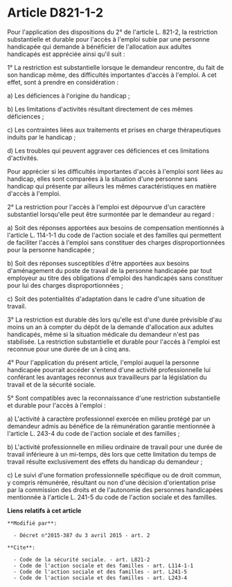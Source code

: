 # Article D821-1-2

Pour l'application des dispositions du 2° de l'article L. 821-2, la restriction substantielle et durable pour l'accès à
l'emploi subie par une personne handicapée qui demande à bénéficier de l'allocation aux adultes handicapés est appréciée
ainsi qu'il suit : 

1° La restriction est substantielle lorsque le demandeur rencontre, du fait de son handicap même, des difficultés importantes
d'accès à l'emploi. A cet effet, sont à prendre en considération : 

a) Les déficiences à l'origine du handicap ; 

b) Les limitations d'activités résultant directement de ces mêmes déficiences ; 

c) Les contraintes liées aux traitements et prises en charge thérapeutiques induits par le handicap ; 

d) Les troubles qui peuvent aggraver ces déficiences et ces limitations d'activités. 

Pour apprécier si les difficultés importantes d'accès à l'emploi sont liées au handicap, elles sont comparées à la situation
d'une personne sans handicap qui présente par ailleurs les mêmes caractéristiques en matière d'accès à l'emploi. 

2° La restriction pour l'accès à l'emploi est dépourvue d'un caractère substantiel lorsqu'elle peut être surmontée par le
demandeur au regard : 

a) Soit des réponses apportées aux besoins de compensation mentionnés à l'article L. 114-1-1 du code de l'action sociale et
des familles qui permettent de faciliter l'accès à l'emploi sans constituer des charges disproportionnées pour la personne
handicapée ; 

b) Soit des réponses susceptibles d'être apportées aux besoins d'aménagement du poste de travail de la personne handicapée
par tout employeur au titre des obligations d'emploi des handicapés sans constituer pour lui des charges disproportionnées ; 

c) Soit des potentialités d'adaptation dans le cadre d'une situation de travail. 

3° La restriction est durable dès lors qu'elle est d'une durée prévisible d'au moins un an à compter du dépôt de la demande
d'allocation aux adultes handicapés, même si la situation médicale du demandeur n'est pas stabilisée. La restriction
substantielle et durable pour l'accès à l'emploi est reconnue pour une durée de un à cinq ans. 

4° Pour l'application du présent article, l'emploi auquel la personne handicapée pourrait accéder s'entend d'une activité
professionnelle lui conférant les avantages reconnus aux travailleurs par la législation du travail et de la sécurité
sociale. 

5° Sont compatibles avec la reconnaissance d'une restriction substantielle et durable pour l'accès à l'emploi : 

a) L'activité à caractère professionnel exercée en milieu protégé par un demandeur admis au bénéfice de la rémunération
garantie mentionnée à l'article L. 243-4 du code de l'action sociale et des familles ; 

b) L'activité professionnelle en milieu ordinaire de travail pour une durée de travail inférieure à un mi-temps, dès lors que
cette limitation du temps de travail résulte exclusivement des effets du handicap du demandeur ; 

c) Le suivi d'une formation professionnelle spécifique ou de droit commun, y compris rémunérée, résultant ou non d'une
décision d'orientation prise par la commission des droits et de l'autonomie des personnes handicapées mentionnée à l'article
L. 241-5 du code de l'action sociale et des familles.

**Liens relatifs à cet article**

	**Modifié par**:

	  - Décret n°2015-387 du 3 avril 2015 - art. 2

	**Cite**:

	  - Code de la sécurité sociale. - art. L821-2
	  - Code de l'action sociale et des familles - art. L114-1-1
	  - Code de l'action sociale et des familles - art. L241-5
	  - Code de l'action sociale et des familles - art. L243-4
